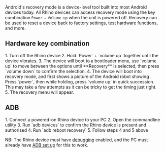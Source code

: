 Android's recovery mode is a device-level tool built into most Android devices today. All Rhino devices can access recovery mode using the key combination `Power` + `Volume up` when the unit is powered off. Recovery can be used to reset a device back to factory settings, test hardware functions, and more.  

## Hardware key combination

<div class="numbered-instructions" markdown="1">
1. Turn off the Rhino device
2. Hold `Power` + `volume up` together until the device vibrates.
3. The device will boot to a bootloader menu, use `volume up` to move between the options until **Recovery** is selected, then press `volume down` to confirm the selection.
4. The device will boot into recovery mode, and first shows a picture of the Android robot showing <i class="fas fa-exclamation-triangle text-warning"></i>. Press `power`, then while holding, press `volume up` in quick succession. This may take a few attempts as it can be tricky to get the timing just right.
5. The recovery menu will appear.
</div>

## ADB

<div class="numbered-instructions" markdown="1">
1. Connect a powered-on Rhino device to your PC
2. Open the commandline utility
3. Run `adb devices` to confirm the Rhino device is present and authorised
4. Run `adb reboot recovery`
5. Follow steps 4 and 5 above

NB: The Rhino device must have [debugging](/support/enable-debugging) enabled, and the PC must already have [ADB set up](/support/set-up-adb) for this to work.
